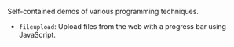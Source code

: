 Self-contained demos of various programming techniques.

- `fileupload`: Upload files from the web with a progress bar using JavaScript.

